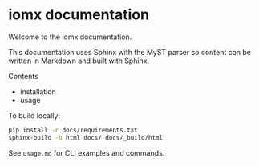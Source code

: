 # iomx documentation

Welcome to the iomx documentation.

This documentation uses Sphinx with the MyST parser so content can be written in Markdown and built with Sphinx.

Contents

- installation
- usage

To build locally:

```bash
pip install -r docs/requirements.txt
sphinx-build -b html docs/ docs/_build/html
```

See `usage.md` for CLI examples and commands.
